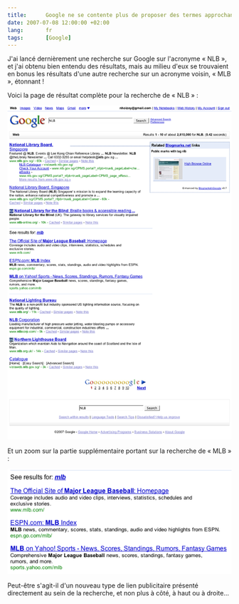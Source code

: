 ```yaml
--- 
title:      Google ne se contente plus de proposer des termes approchants à vos recherches 
date: 2007-07-08 12:00:00 +02:00
lang:       fr 
tags:       [Google]
---
```


J'ai lancé dernièrement une recherche sur Google sur l'acronyme « NLB », et j'ai obtenu bien entendu des résultats, mais au milieu d'eux se trouvaient en bonus les résultats d'une autre recherche sur un acronyme voisin, « MLB », étonnant !

Voici la page de résultat complète pour la recherche de « NLB » :

![](google-nlb.png "Recherche de « NLB » dans Google")

Et un zoom sur la partie supplémentaire portant sur la recherche de « MLB » :

![](google-mlb.png "Recherche bonus de « MLB »")

Peut-être s'agit-il d'un nouveau type de lien publicitaire présenté directement au sein de la recherche, et non plus à côté, à haut ou à droite…
